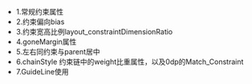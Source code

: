 - 1.常规约束属性
- 2.约束偏向bias
- 3.约束宽高比例layout_constraintDimensionRatio
- 4.goneMargin属性
- 5.左右同约束与parent居中
- 6.chainStyle 约束链中的weight比重属性，以及0dp的Match_Constraint
- 7.GuideLine使用

